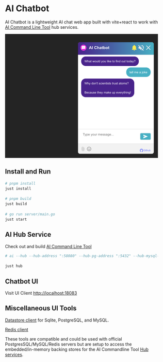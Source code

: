 # AI Chatbot

AI Chatbot is a lightweight AI chat web app built with vite+react to work with [AI Command Line Tool](https://github.com/qiangli/ai) hub services.

![UI image](./docs/chatbot-ui.png)

## Install and Run

```bash
# pnpm install
just install

# pnpm build
just build

# go run server/main.go
just start
```

## AI Hub Service

Check out and build [AI Command Line Tool](https://github.com/qiangli/ai)

```bash
# ai --hub --hub-address ":58080" --hub-pg-address ":5432" --hub-mysql-address ":3306" --hub-redis-address ":6379" --agent ask --verbose

just hub
```

## Chatbot UI

Visit UI Client [http://localhost:18083](http://localhost:18083)


## Miscellaneous UI Tools

[Datastore client](https://github.com/qiangli/franchise) for Sqlite, PostgreSQL, and MySQL.

[Redis client](https://github.com/qiangli/redis-commander)

These tools are compatible and could be used with official PostgresSQL/MySQL/Redis servers but are setup to access the embedded/in-memory backing stores for the AI Commandline Tool [Hub services](https://github.com/qiangli/ai#hub-services).

